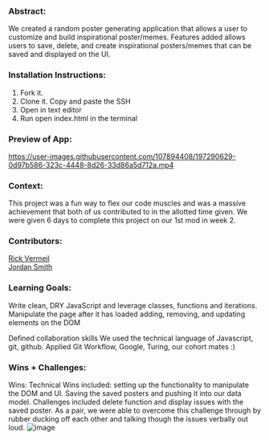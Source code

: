 ### Abstract:
[//]: <> (Briefly describe what you built and its features. What problem is the app solving? How does this application solve that problem?)
We created a random poster generating application that allows a user to customize and build inspirational poster/memes.
Features added allows users to save, delete, and create inspirational posters/memes that can be saved and displayed on the UI.

### Installation Instructions:
[//]: <> (What steps does a person have to take to get your app cloned down and running?)
1. Fork it.
2. Clone it. Copy and paste the SSH
3. Open in text editor
4. Run open index.html in the terminal

### Preview of App:
[//]: <> (Provide ONE gif or screenshot of your application - choose the "coolest" piece of functionality to show off.)





https://user-images.githubusercontent.com/107894408/197290629-0d97b586-323c-4448-8d26-33d86a5d712a.mp4





### Context:
[//]: <> (Give some context for the project here. How long did you have to work on it? How far into the Turing program are you?)
This project was a fun way to flex our code muscles and was a massive achievement that both of us contributed to in the allotted time given. We were given 6 days to complete this project on our 1st mod in week 2.

### Contributors:
[//]: <> (Who worked on this application? Link to their GitHubs.)

[Rick Vermeil]( https://github.com/RickV85)<br>
[Jordan Smith]( https://github.com/jaysmith2022)<br>

### Learning Goals:
[//]: <> (What were the learning goals of this project? What tech did you work with?)
Write clean, DRY JavaScript and leverage classes, functions and iterations. 
Manipulate the page after it has loaded adding, removing, and updating elements on the DOM

Defined collaboration skills
We used the technical language of Javascript, git, github.
Applied Git Workflow, Google, Turing, our cohort mates :)

### Wins + Challenges:
[//]: <> (What are 2-3 wins you have from this project? What were some challenges you faced - and how did you get over them?)
Wins:
Technical Wins included: setting up the functionality to manipulate the DOM and UI. Saving the saved posters and pushing it into our data model. 
Challenges included delete function and display issues with the saved poster.
As a pair, we were able to overcome this challenge through by rubber ducking off each other and talking though the issues verbally out loud. 
![image](https://user-images.githubusercontent.com/107894408/197290601-b05cd2be-0614-4fd3-a7e0-7677d80807d3.png)

